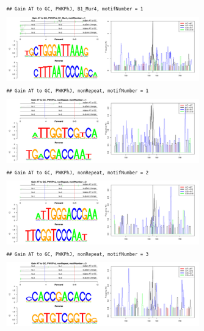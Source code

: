 

```
## Gain AT to GC, PWKPhJ, B1_Mur4, motifNumber = 1
```

![plot of chunk motifPValues](figure/motifPValues1.png) 

```
## Gain AT to GC, PWKPhJ, nonRepeat, motifNumber = 1
```

![plot of chunk motifPValues](figure/motifPValues2.png) 

```
## Gain AT to GC, PWKPhJ, nonRepeat, motifNumber = 2
```

![plot of chunk motifPValues](figure/motifPValues3.png) 

```
## Gain AT to GC, PWKPhJ, nonRepeat, motifNumber = 3
```

![plot of chunk motifPValues](figure/motifPValues4.png) 
  
